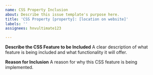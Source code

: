 ```yaml
---
name: CSS Property Inclusion
about: Describe this issue template's purpose here.
title: 'CSS Property [property]: [location on website]'
labels: ''
assignees: hnvultimate123

---
```


**Describe the CSS Feature to be Included**
A clear description of what feature is being included and what functionality it will offer.

**Reason for Inclusion**
A reason for why this CSS feature is being implemented.
